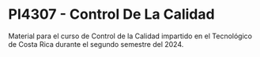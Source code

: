 # **PI4307 - Control De La Calidad**
Material para el curso de Control de la Calidad impartido en el Tecnológico de Costa Rica durante el segundo semestre del 2024.
